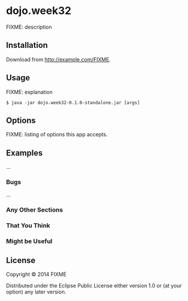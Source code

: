 # dojo.week32

FIXME: description

## Installation

Download from http://example.com/FIXME.

## Usage

FIXME: explanation

    $ java -jar dojo.week32-0.1.0-standalone.jar [args]

## Options

FIXME: listing of options this app accepts.

## Examples

...

### Bugs

...

### Any Other Sections
### That You Think
### Might be Useful

## License

Copyright © 2014 FIXME

Distributed under the Eclipse Public License either version 1.0 or (at
your option) any later version.
